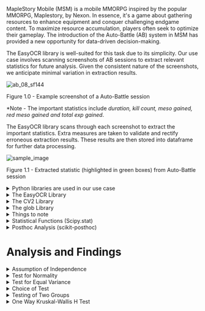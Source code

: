 MapleStory Mobile (MSM) is a mobile MMORPG inspired by the popular MMORPG, Maplestory, by Nexon. In essence, it's a game about gathering resources to enhance equipment and conquer challenging endgame content. To maximize resource accumulation, players often seek to optimize their gameplay. The introduction of the Auto-Battle (AB) system in MSM has provided a new opportunity for data-driven decision-making.

The EasyOCR library is well-suited for this task due to its simplicity. Our use case involves scanning screenshots of AB sessions to extract relevant statistics for future analysis. Given the consistent nature of the screenshots, we anticipate minimal variation in extraction results.

![ab_08_sf144](https://github.com/user-attachments/assets/b74899d5-71f0-4862-ba1d-935080a2a641)

Figure 1.0 - Example screenshot of a Auto-Battle session

*Note - The important statistics include _duration, kill count, meso gained, red meso gained and total exp gained_.

The EasyOCR library scans through each screenshot to extract the important statistics. Extra  measures are taken to validate and rectify erroneous extraction results. These results are then stored into dataframe for further data processing. 

![sample_image](https://github.com/user-attachments/assets/080ca1ed-b0fa-4924-afe8-595289557182)

Figure 1.1 - Extracted statistic (highlighted in green boxes) from Auto-Battle session

<details>
  <summary>Python libraries are used in our use case  </summary>
    EasyOCR, PLI, Numpy, Pandas, matplotlib, cv2, glob, scipy, scikit_posthoc
</details>

<details>
  <summary>The EasyOCR Library</summary>
  
The EasyOCR library is used to extract text from each screenshot. A _Reader_ object is first intialised into the variable '_reader_'. After which the image is parse into the _.readtext()_ function and the result is returned.  
  ```
  reader = easyocr.Reader(['en'], gpu = False)
  result = reader.readtext(image_path)
  ```
</details>

<details>
  <summary>The CV2 Library</summary>
  
The CV2 library is used to visualise each extracted element of the image through the _.imread()_ function. Refer to Figure 1.1 for an example
  ```
  # Visualise each extracted element of the image using the function - checkImage
  img = cv2.imread(image_path,1)
  checked_img = checkImage(img, result)
  plt.imshow(checked_img)
  plt.show()
  
  # Save the image to the desktop
  plt.imsave('sample_image.jpg', checked_img)
  ```
</details>


<details>
  <summary>The glob Library</summary>
  
The glob library is used to perform pattern matching for files and directories. It provides a simple way to find files that matches a specific pattern.
  ```
list_of_image =  glob.glob(r'ab_*.jpg')
  ```

Using the above line of code, filenames starting with the prefix "ab_" are selected as Auto-Battle screenshots have a prefix of "ab_"
</details>



<details>
  <summary>Things to note</summary>
  <img src="https://github.com/user-attachments/assets/141135a9-f876-4aa9-b6d4-99ce034401dc">

  - Notice that the total exp figure extract is off by one digit. This has to be manually amended. One potential way to catch this error is through outlier dectection.

  ```
  duration = inner_list[0][1].replace(inner_list[0][1][-3],':')
  ```
  - In some cases, we observe that the duration statistic is invalid as the colon has been misread as a period by the EasyOCR library. To ensure the accuracy our result, the above line of code replaces the any punctuation found in the duration statistic with a colon. At the moment, these mistakes have to be manually fixed until a better solution is implemented.

</details>

<details>
  <summary>Statistical Functions (Scipy.stat)</summary>

  - Perform various parametric or non-parametric statistical tests (e.g. ANOVA, t-Test, kurskal-wallis H test)
    - Avoid violating strict assumptions to produce reliable results - Normality (Shapiro's Test) and Equality of Variance (Levene's Test)
    - Two approaches - Critical Value and P-Value (Prefered Approach)   
  - To test if there's an statistically significant difference between the mean/median of each group of samples
  - In our use case, it answers the question - Is there a difference in the hourly meso/exp rate between each different map?

</details>

<details>
  <summary>Posthoc Analysis (scikit-posthoc)</summary>

  - Perform various posthoc analysis (e.g. Dunn's Test, Dunnett's Test, Tukey HSD Test) following a parametric or non-parametric statistical tests
    - Doing pairwise comparison to determine the group of samples with higher mean
  - In our use case, it answers the question - which map has the higher hourly meso/exp rate?

</details>


# Analysis and Findings
<details>
  <summary>Assumption of Independence</summary>

  - This assumption should be consider during the design of experiment
  
</details>

<details>
  <summary>Test for Normality</summary>

  - [Shapiro-Wilk Test](https://www.itl.nist.gov/div898/handbook/prc/section2/prc213.htm) - Test for normality (if sample data came from a normally distributed population)
    - Null Hypothesis (H<sub>0</sub>) - your data is from a normally distributed population
    - Alternate Hypothesis (H<sub>A</sub>) - your data is ***not*** from a normally distributed population
  - P-Value Approach
    - if the P-Value is lesser than alpha (0.05), H<sub>0</sub> ***is rejected*** and conclude that the data is ***not normally distributed***
    - else (P-Value >= alpha), H<sub>0</sub> ***is not rejected*** and conclude that the data is ***normally distributed*** 
  
</details>

<details>
  <summary>Test for Equal Variance</summary>

  - [Levene's Test](https://www.itl.nist.gov/div898/handbook/eda/section3/eda35a.htm) - Test for Equal Variance
    - Null Hypothesis (H<sub>0</sub>) - ***Equal*** Variance
    - Alternate Hypothesis (H<sub>A</sub>) - At least one group has ***non-equal*** variance
  - P-Value Approach
    - if the P-Value is lesser than alpha (0.05), H<sub>0</sub> ***is rejected*** and conclude at least one group has ***non-equal variance***
    - else (P-Value >= alpha), H<sub>0</sub> ***is not rejected*** and conclude that each group has ***equal variance*** 

</details>

<details>
  <summary>Choice of Test</summary>

  - If both assumptions are met, we use ***parametric*** test (e.g.t-Test, ANOVA)
  - else, we use ***non-parametric*** test (e.g. X<super>2</super> test, Kruskal-Wallis Test, welch t-test)

</details>

<details>
  <summary>Testing of Two Groups</summary>

  - Used to compare the means between ***TWO*** groups
  - Two Sample Independent t-Test (parametric) & welch t-Test (Non-parametric)
  - SF144 vs. SF150 - Passed the check for Normality
    - Meso Group - Non-Equal Variance (use Welch t-Test)
      - Conclusion: Equal mean between groups (average meso/hr ***don't differ***)   
    - Exp Group - Equal Variance (use Two sample independent t-Test)
      - Conclusion: Non-Equal mean between groups (average xp/hr ***differs***) 
  - SF150 vs. SF158 - Passed Normality 
    - Meso Group - Equal Variance (use Two sample independent t-Test)
      - Conclusion: Non-Equal mean between groups (average meso/hr ***differs***) 
    - Exp Group -  Non-Equal Variance (use Welch t-Test)
      - Conclusion: Non-Equal mean between groups (average xp/hr ***differs***) 
  
  💡There is no need to compare SF144 vs. SF158 as it follows that SF158 is superior to SF150 which is superior to SF144
</details>


<details>
  <summary>One Way Kruskal-Wallis H Test</summary>

  - Used to compare the means between ***Three or more*** groups
  - ANOVA (parametric) & Kruskal Wallis Test (Non-parametric)
  - SF144 vs. SF150 vs. SF158 - Passed Normality assumption
    - Meso Group - Non-Equal Variance (use Kruskal Wallis H Test)
      - Conclusion: Non-Equal mean between groups (average meso/hr ***differs***) 
    - Exp Group - Non-Equal Variance (use Kruskal Wallis H Test)
      - Conclusion: Non-Equal mean between groups (average xp/hr ***differs***)
     
  - Following Kruskal Wallis Test, dunn's test is conducted
    
    -![image](https://github.com/user-attachments/assets/b1b651df-db7a-4515-9867-8043bf4f1de3)

    -![image](https://github.com/user-attachments/assets/ba0e8503-500c-4896-bda2-aa5ebda238a3)

</details>
